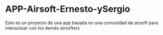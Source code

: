 # APP-Airsoft-Ernesto-ySergio
Esto es un proyecto de una app basada en una comunidad de airsoft para interactuar con los demás airsofters

